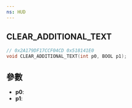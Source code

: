 ```yaml
---
ns: HUD
---
```

## CLEAR_ADDITIONAL_TEXT

```c
// 0x2A179DF17CCF04CD 0x518141E0
void CLEAR_ADDITIONAL_TEXT(int p0, BOOL p1);
```


## 參數
* **p0**: 
* **p1**: 

